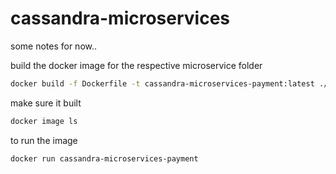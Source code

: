 # cassandra-microservices

some notes for now..

build the docker image for the respective microservice folder

```bash
docker build -f Dockerfile -t cassandra-microservices-payment:latest ./payment-service
```

make sure it built

```bash
docker image ls
```

to run the image

```bash
docker run cassandra-microservices-payment
```